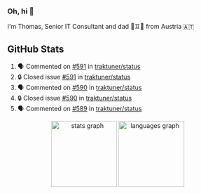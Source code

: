### Oh, hi 👋

I'm Thomas, Senior IT Consultant and dad 👶♊️👶 from Austria 🇦🇹

<!--
**traktuner/traktuner** is a ✨ _special_ ✨ repository because its `README.md` (this file) appears on your GitHub profile.

Here are some ideas to get you started:

- 🔭 I’m currently working on ...
- 🌱 I’m currently learning ...
- 👯 I’m looking to collaborate on ...
- 🤔 I’m looking for help with ...
- 💬 Ask me about ...
- 📫 How to reach me: ...
- 😄 Pronouns: ...
- ⚡ Fun fact: ...
-->

</div>

## GitHub Stats
<!--START_SECTION:activity-->
1. 🗣 Commented on [#591](https://github.com/traktuner/status/issues/591#issuecomment-2864157328) in [traktuner/status](https://github.com/traktuner/status)
2. 🔒 Closed issue [#591](https://github.com/traktuner/status/issues/591) in [traktuner/status](https://github.com/traktuner/status)
3. 🗣 Commented on [#590](https://github.com/traktuner/status/issues/590#issuecomment-2864157243) in [traktuner/status](https://github.com/traktuner/status)
4. 🔒 Closed issue [#590](https://github.com/traktuner/status/issues/590) in [traktuner/status](https://github.com/traktuner/status)
5. 🗣 Commented on [#589](https://github.com/traktuner/status/issues/589#issuecomment-2864157150) in [traktuner/status](https://github.com/traktuner/status)
<!--END_SECTION:activity-->

<div align="center">
  <img src="https://github-readme-stats.vercel.app/api?username=traktuner&hide_title=false&hide_rank=false&show_icons=true&include_all_commits=true&count_private=true&disable_animations=false&theme=dracula&locale=en&hide_border=false&order=1" height="150" alt="stats graph"  />
  <img src="https://github-readme-stats.vercel.app/api/top-langs?username=traktuner&locale=en&hide_title=false&layout=compact&card_width=320&langs_count=5&theme=dracula&hide_border=false&order=2" height="150" alt="languages graph"  />
</div>
